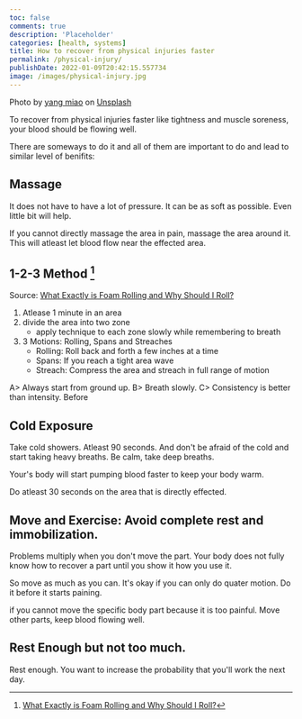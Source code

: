 ```yaml
---
toc: false
comments: true
description: 'Placeholder' 
categories: [health, systems]
title: How to recover from physical injuries faster
permalink: /physical-injury/
publishDate: 2022-01-09T20:42:15.557734
image: /images/physical-injury.jpg
---
```

Photo by <a href="https://unsplash.com/@yangmiao?utm_source=unsplash&utm_medium=referral&utm_content=creditCopyText">yang miao</a> on <a href="https://unsplash.com/s/photos/injury?utm_source=unsplash&utm_medium=referral&utm_content=creditCopyText">Unsplash</a>

To recover from physical injuries faster like tightness and muscle soreness, your blood should be flowing well. 

There are someways to do it and all of them are important to do and lead to similar level of benifits:

## Massage 

It does not have to have a lot of pressure. It can be as soft as possible. Even little bit will help.

If you cannot directly massage the area in pain, massage the area around it. This will atleast let blood flow near the effected area.

## 1-2-3 Method [^1]

Source: [What Exactly is Foam Rolling and Why Should I Roll?](https://www.youtube.com/watch?v=DzSU2FiFKTM)

1. Atlease 1 minute in an area 
2. divide the area into two zone
    - apply technique to each zone slowly while remembering to breath
3. 3 Motions: Rolling, Spans and Streaches
    - Rolling: Roll back and forth a few inches at a time
    - Spans: If you reach a tight area wave
    - Streach: Compress the area and streach in full range of motion

A> Always start from ground up.
B> Breath slowly.
C> Consistency is better than intensity. Before 

## Cold Exposure

Take cold showers. Atleast 90 seconds. And don't be afraid of the cold and start taking heavy breaths. Be calm, take deep breaths.

Your's body will start pumping blood faster to keep your body warm.

Do atleast 30 seconds on the area that is directly effected.

## **Move and Exercise**: Avoid complete rest and immobilization.

Problems multiply when you don't move the part. Your body does not fully know how to recover a part until you show it how you use it.

So move as much as you can. It's okay if you can only do quater motion. Do it before it starts paining.

if you cannot move the specific body part because it is too painful. Move other parts, keep blood flowing well.

## Rest Enough but not too much.

Rest enough. You want to increase the probability that you'll work the next day.

[^1]: [What Exactly is Foam Rolling and Why Should I Roll?](https://www.youtube.com/watch?v=DzSU2FiFKTM)